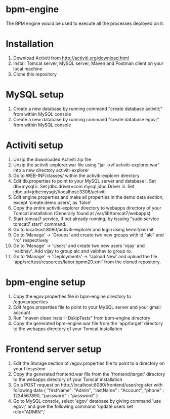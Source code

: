 # bpm-engine
The BPM engine would be used to execute all the processes deployed on it.

# Installation

1. Download Activiti from http://activiti.org/download.html
2. Install Tomcat server, MySQL server, Maven and Postman client on your local machine
3. Clone this repository

# MySQL setup

1. Create a new database by running command "create database activiti;" from within MySQL console
2. Create a new database by running command "create database egov;" from within MySQL console

# Activiti setup

1. Unzip the downloaded Activiti zip file
2. Unzip the activiti-explorer.war file using "jar -xvf activiti-explorer.war" into a new directory activiti-explorer
3. Go to WEB-INF/classes/ within the activiti-explorer directory
4. Edit db.properties to point to your MySQL server and database
	i. Set db=mysql
	ii. Set jdbc.driver=com.mysql.jdbc.Driver
	iii. Set jdbc.url=jdbc:mysql://localhost:3306/activiti
5. Edit engine.properties and make all properties in the demo data section, except 'create.demo.users', as 'false'
6. Copy the entire activiti-explorer directory to webapps directory of your Tomcat installation (Generally found at /var/lib/tomcat7/webapps)
7. Start tomcat7 service, if not already running, by issuing "sudo service tomcat7 start" command.
8. Go to localhost:8080/activiti-explorer and login using kermit/kermit
9. Go to 'Manage' -> 'Groups' and create two new groups with id "alc" and "ro" respectively
10. Go to 'Manage' -> 'Users' and create two new users 'vijay' and 'vaibhav'. Add vijay to group alc and vaibhav to group ro.
11. Go to 'Manage' -> 'Deployments' -> 'Upload New' and upload the file 'app/src/test/resources/labor.bpmn20.xml' from the cloned repository.

# bpm-engine setup

1. Copy the egov.properties file in bpm-engine directory to /egov.properties
2. Edit /egov.properties file to point to your MySQL server and your gmail account
3. Run "maven clean install -DskipTests" from bpm-engine directory
4. Copy the generated bpm-engine.war file from the 'app/target' directory to the webapps directory of your Tomcat installation

# Frontend server setup

1. Edit the Storage section of /egov.properties file to point to a directory on your filesystem
2. Copy the generated frontend.war file from the 'frontend/target' directory to the webapps directory of your Tomcat installation
3. Do a POST request on http://localhost:8080/frontend/user/register with following data
        {
            "firstName": "Admin",
            "lastName" : "Account",
            "phone" : 1234567890,
            "password" : "password"
        }
4. Go to MySQL console, select 'egov' database by giving command 'use egov;' and give the following command 'update users set role="ADMIN";'